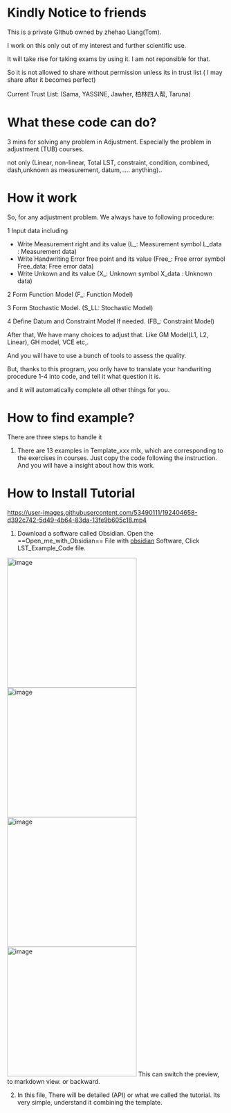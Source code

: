  
# Kindly Notice to friends

This is a private GIthub owned by zhehao Liang(Tom). 

I work on this only out of my interest and further scientific use. 

It will take rise for taking exams by using it. I am not reponsible for that.

So it is not allowed to share without permission unless its in trust list  ( I may share after it becomes perfect)

Current Trust List: (Sama, YASSINE, Jawher, 柏林四人帮, Taruna)


# What these code can do?

3 mins for solving any problem in Adjustment. Especially the problem in adjustment (TUB) courses.

not only (Linear, non-linear, Total LST, constraint, condition, combined, dash,unknown as measurement, datum,..... anything)..


# How it work

So, for any adjustment problem. We always have to following procedure:

1 Input data including 

- Write Measurement right and its value               (L_: Measurement symbol L_data : Measurement data)
- Write Handwriting Error free point and its value    (Free_: Free error symbol Free_data: Free error data)
- Write Unkown and its value                          (X_: Unknown symbol X_data : Unknown data)

2 Form Function Model                                 (F_: Function Model)

3 Form Stochastic Model.                              (S_LL: Stochastic Model)

4 Define Datum and Constraint Model If needed.        (FB_: Constraint Model)

After that, We have many choices to adjust that. Like GM Model(L1, L2, Linear), GH model, VCE etc,.

And you will have to use a bunch of tools to assess the quality.

But, thanks to this program, you only have to translate your handwriting procedure 1-4 into code, and tell it what question it is.

and it will automatically complete all other things for you.

# How to find example?
There are three steps to handle it

1. There are 13 examples in Template_xxx mlx, which are corresponding to the exercises in courses. Just copy the code following the instruction. And you will have a insight about how this work. 


# How to Install Tutorial

https://user-images.githubusercontent.com/53490111/192404658-d392c742-5d49-4b64-83da-13fe9b605c18.mp4

1. Download a software called Obsidian. Open the ==Open_me_with_Obsidian== File with [obsidian](https://obsidian.md/) Software, Click LST_Example_Code file.
<img width="299" alt="image" src="https://user-images.githubusercontent.com/53490111/192405742-42e771a0-d44a-4ccd-8af6-ab093e7aab45.png">
<img width="299" alt="image" src="https://user-images.githubusercontent.com/53490111/192405764-03211a84-8bcc-4dfc-96d5-110301829ea6.png">
<img width="299" alt="image" src="https://user-images.githubusercontent.com/53490111/192405829-95e659df-bf7f-4a42-a871-4466659a39d3.png">
<img width="299" alt="image" src="https://user-images.githubusercontent.com/53490111/192405976-ee1aa2e7-7b50-4a05-bb5a-dd9de2abe3a2.png">
This can switch the preview, to markdown view. or backward.
 

2. In this file, There will be detailed (API) or what we called the tutorial. Its very simple, understand it combining the template.


 



 
